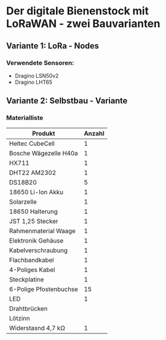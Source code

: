 # Der digitale Bienenstock mit LoRaWAN - zwei Bauvarianten

## Variante 1: LoRa - Nodes

### Verwendete Sensoren:
* Dragino LSN50v2
* Dragino LHT65

## Variante 2: Selbstbau - Variante
### Materialliste

Produkt         | Anzahl
----------------|-------
Heltec CubeCell | 1
Bosche Wägezelle H40a | 1
HX711 | 1
DHT22 AM2302 | 1
DS18B20 | 5
18650 Li-Ion Akku | 1
Solarzelle | 1
18650 Halterung | 1
JST 1,25 Stecker | 1
Rahmenmaterial Waage | 1
Elektronik Gehäuse | 1
Kabelverschraubung | 1
Flachbandkabel | 1
4-Poliges Kabel | 1
Steckplatine | 1
6-Polige Pfostenbuchse | 15
LED | 1
Drahtbrücken |
Lötzinn|
Widerstasnd 4,7 kΩ | 1
